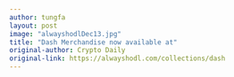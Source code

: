 ```yaml
---
author: tungfa
layout: post
image: "alwayshodlDec13.jpg"
title: "Dash Merchandise now available at"
original-author: Crypto Daily
original-link: https://alwayshodl.com/collections/dash
---
```


